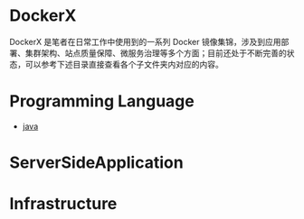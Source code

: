 # DockerX

DockerX 是笔者在日常工作中使用到的一系列 Docker 镜像集锦，涉及到应用部署、集群架构、站点质量保障、微服务治理等多个方面；目前还处于不断完善的状态，可以参考下述目录直接查看各个子文件夹内对应的内容。

# Programming Language

* [java](./java)

# ServerSideApplication

# Infrastructure

